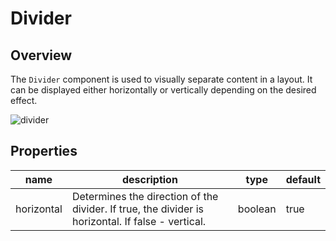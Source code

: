 # Divider

## Overview
The ```Divider``` component is used to visually separate content in a layout. It can be displayed either horizontally or vertically depending on the desired effect.

![divider](https://ik.imagekit.io/Computools/rn-material-components/divider.png?updatedAt=1705067870577)

## Properties

| name | description | type | default |
| ------ | ------ | ------ | ---- |
| horizontal | Determines the direction of the divider. If true, the divider is horizontal. If false - vertical. | boolean | true |
